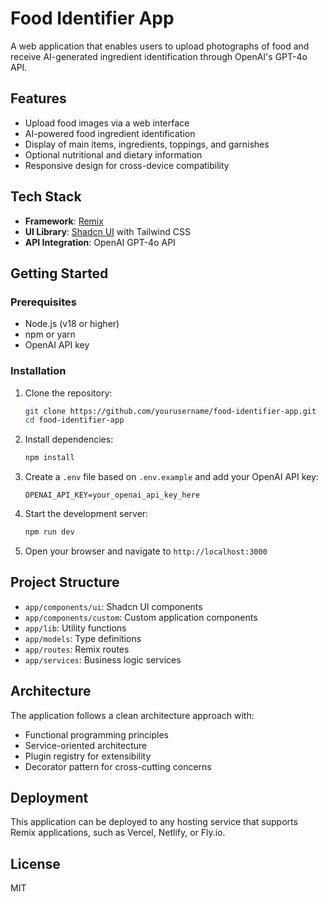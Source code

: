 # Food Identifier App

A web application that enables users to upload photographs of food and receive AI-generated ingredient identification through OpenAI's GPT-4o API.

## Features

- Upload food images via a web interface
- AI-powered food ingredient identification
- Display of main items, ingredients, toppings, and garnishes
- Optional nutritional and dietary information
- Responsive design for cross-device compatibility

## Tech Stack

- **Framework**: [Remix](https://remix.run)
- **UI Library**: [Shadcn UI](https://ui.shadcn.com/) with Tailwind CSS
- **API Integration**: OpenAI GPT-4o API

## Getting Started

### Prerequisites

- Node.js (v18 or higher)
- npm or yarn
- OpenAI API key

### Installation

1. Clone the repository:
   ```bash
   git clone https://github.com/yourusername/food-identifier-app.git
   cd food-identifier-app
   ```

2. Install dependencies:
   ```bash
   npm install
   ```

3. Create a `.env` file based on `.env.example` and add your OpenAI API key:
   ```
   OPENAI_API_KEY=your_openai_api_key_here
   ```

4. Start the development server:
   ```bash
   npm run dev
   ```

5. Open your browser and navigate to `http://localhost:3000`

## Project Structure

- `app/components/ui`: Shadcn UI components
- `app/components/custom`: Custom application components
- `app/lib`: Utility functions
- `app/models`: Type definitions
- `app/routes`: Remix routes
- `app/services`: Business logic services

## Architecture

The application follows a clean architecture approach with:
- Functional programming principles
- Service-oriented architecture
- Plugin registry for extensibility
- Decorator pattern for cross-cutting concerns

## Deployment

This application can be deployed to any hosting service that supports Remix applications, such as Vercel, Netlify, or Fly.io.

## License

MIT
